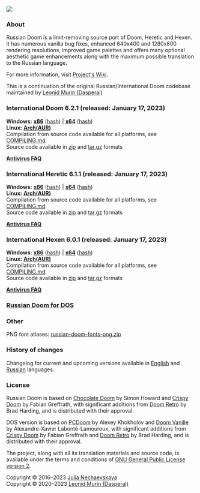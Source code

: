 ![](https://raw.githubusercontent.com/Russian-Doom/rd-resources/master/Logo%20Horisontal.png)

### About

Russian Doom is a limit-removing source port of Doom, Heretic and Hexen.
It has numerous vanilla bug fixes, enhanced 640x400 and 1280x800 rendering resolutions,
improved game palettes and offers many optional aesthetic game enhancements
along with the maximum possible translation to the Russian language.

For more information, visit [Project's Wiki](https://github.com/Russian-Doom/russian-doom/wiki).

This is a continuation of the original Russian/International Doom codebase
maintained by [Leonid Murin (Dasperal)](https://github.com/Dasperal)

### International Doom 6.2.1 (released: January 17, 2023)

**Windows:**
[**x86**](https://github.com/Russian-Doom/russian-doom/releases/download/6.2.1/inter-doom-6.2.1-windows-x86.zip)
([hash](https://github.com/Russian-Doom/russian-doom/releases/download/6.2.1/inter-doom-6.2.1-windows-x86.zip.sha256))
|
[**x64**](https://github.com/Russian-Doom/russian-doom/releases/download/6.2.1/inter-doom-6.2.1-windows-x64.zip)
([hash](https://github.com/Russian-Doom/russian-doom/releases/download/6.2.1/inter-doom-6.2.1-windows-x64.zip.sha256))  
**Linux:**
[**Arch(AUR)**](https://aur.archlinux.org/packages/inter-doom)  
Compilation from source code available for all platforms,
see [COMPILING.md](COMPILING.md).  
Source code available in [zip](https://github.com/Russian-Doom/russian-doom/archive/refs/tags/6.2.1.zip)
and [tar.gz](https://github.com/Russian-Doom/russian-doom/archive/refs/tags/6.2.1.tar.gz) formats

[**Antivirus FAQ**](https://github.com/Russian-Doom/russian-doom/wiki/Antivirus-FAQ)

### International Heretic 6.1.1 (released: January 17, 2023)

**Windows:**
[**x86**](https://github.com/Russian-Doom/russian-doom/releases/download/heretic-6.1.1/inter-heretic-6.1.1-windows-x86.zip)
([hash](https://github.com/Russian-Doom/russian-doom/releases/download/heretic-6.1.1/inter-heretic-6.1.1-windows-x86.zip.sha256))
|
[**x64**](https://github.com/Russian-Doom/russian-doom/releases/download/heretic-6.1.1/inter-heretic-6.1.1-windows-x64.zip)
([hash](https://github.com/Russian-Doom/russian-doom/releases/download/heretic-6.1.1/inter-heretic-6.1.1-windows-x64.zip.sha256))  
**Linux:**
[**Arch(AUR)**](https://aur.archlinux.org/packages/inter-heretic)  
Compilation from source code available for all platforms,
see [COMPILING.md](COMPILING.md).  
Source code available in [zip](https://github.com/Russian-Doom/russian-doom/archive/refs/tags/heretic-6.1.1.zip)
and [tar.gz](https://github.com/Russian-Doom/russian-doom/archive/refs/tags/heretic-6.1.1.tar.gz) formats

[**Antivirus FAQ**](https://github.com/Russian-Doom/russian-doom/wiki/Antivirus-FAQ)

### International Hexen 6.0.1 (released: January 17, 2023)

**Windows:**
[**x86**](https://github.com/Russian-Doom/russian-doom/releases/download/hexen-6.0.1/inter-hexen-6.0.1-windows-x86.zip)
([hash](https://github.com/Russian-Doom/russian-doom/releases/download/hexen-6.0.1/inter-hexen-6.0.1-windows-x86.zip.sha256))
|
[**x64**](https://github.com/Russian-Doom/russian-doom/releases/download/hexen-6.0.1/inter-hexen-6.0.1-windows-x64.zip)
([hash](https://github.com/Russian-Doom/russian-doom/releases/download/hexen-6.0.1/inter-hexen-6.0.1-windows-x64.zip.sha256))  
**Linux:**
[**Arch(AUR)**](https://aur.archlinux.org/packages/inter-hexen)  
Compilation from source code available for all platforms,
see [COMPILING.md](COMPILING.md).  
Source code available in [zip](https://github.com/Russian-Doom/russian-doom/archive/refs/tags/hexen-6.0.1.zip)
and [tar.gz](https://github.com/Russian-Doom/russian-doom/archive/refs/tags/hexen-6.0.1.tar.gz) formats

[**Antivirus FAQ**](https://github.com/Russian-Doom/russian-doom/wiki/Antivirus-FAQ)

### [Russian Doom for DOS](https://github.com/Russian-Doom/russian-doom-dos)

### Other

PNG font atlases:
[russian-doom-fonts-png.zip](https://github.com/Russian-Doom/rd-resources/raw/master/Files/russian-doom-fonts-png.zip)

### History of changes

Changelog for current and upcoming versions available
in [English](https://github.com/Russian-Doom/russian-doom/wiki/Changelog)
and [Russian](https://github.com/Russian-Doom/russian-doom/wiki/Changelog-(Rus)) languages.

### License

Russian Doom is based on [Chocolate Doom](https://www.chocolate-doom.org) by Simon Howard
and [Crispy Doom](http://fabiangreffrath.github.io/crispy-doom) by Fabian Greffrath,
with significant additions from [Doom Retro](http://doomretro.com) by Brad Harding,
and is distributed with their approval.

DOS version is based on [PCDoom](https://github.com/nukeykt/PCDoom-v2) by Alexey Khokholov
and [Doom Vanille](https://github.com/AXDOOMER/doom-vanille) by Alexandre-Xavier Labonté-Lamoureux,
with significant additions from [Crispy Doom](http://fabiangreffrath.github.io/crispy-doom) by Fabian Greffrath
and [Doom Retro](http://doomretro.com) by Brad Harding, and is distributed with their approval.

The project, along with all its translation materials and source code,
is available under the terms and conditions of
[GNU General Public License version 2](https://www.gnu.org/licenses/old-licenses/gpl-2.0.html).

Copyright &copy; 2016&ndash;2023 [Julia Nechaevskaya](https://jnechaevsky.github.io/author.html)  
Copyright &copy; 2020&ndash;2023 [Leonid Murin (Dasperal)](https://github.com/Dasperal)

